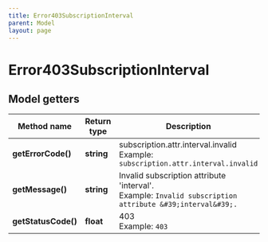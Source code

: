 ```yaml
---
title: Error403SubscriptionInterval
parent: Model
layout: page
---
```


# Error403SubscriptionInterval

## Model getters

Method name | Return type | Description | Notes
------------ | ------------- | ------------- | -------------
**getErrorCode()** | **string** | subscription.attr.interval.invalid <br>Example: `subscription.attr.interval.invalid` |
**getMessage()** | **string** | Invalid subscription attribute 'interval'. <br>Example: `Invalid subscription attribute &#39;interval&#39;.` |
**getStatusCode()** | **float** | 403 <br>Example: `403` |

